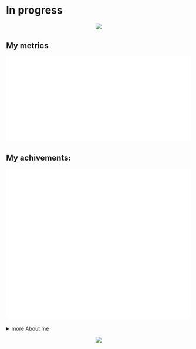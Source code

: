 # In progress

<p align = "center">
  
  <img src="https://readme-typing-svg.herokuapp.com?color=5865F2&center=true&vCenter=true&multiline=true&height=100&lines=Hi%2C+Im+ena0;Welcome+to+my+profile+account">

<p>

## My metrics
  
![general](./metrics/general.svg) 
  
## My achivements:
  
![achivements](./metrics/achivementMetrics.svg)

<details><summary>more About me</summary>
  
  ### My music list
  
  [![My music](./metrics/music.svg)](https://music.youtube.com/playlist?list=PLpHlVT9s_M-uf_bFxsxut9KbDx5voOmVS&feature=share)
  
</details>
  
<p align = "center">
  
  <img src="https://capsule-render.vercel.app/api?type=waving&height=200&color=timeGradient&text=Goodbye">

<p>
